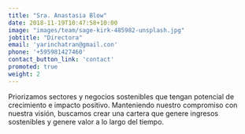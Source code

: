 ```yaml
---
title: "Sra. Anastasia Blow"
date: 2018-11-19T10:47:58+10:00
image: "images/team/sage-kirk-485982-unsplash.jpg"
jobtitle: "Directora"
email: 'yarinchatran@gmail.con'
phone: '+595981427460'
contact_button_link: 'contact'
promoted: true
weight: 2
---
```


Priorizamos sectores y negocios sostenibles que tengan potencial de crecimiento e impacto positivo. Manteniendo nuestro compromiso con nuestra visión, buscamos crear una cartera que genere ingresos sostenibles y genere valor a lo largo del tiempo.